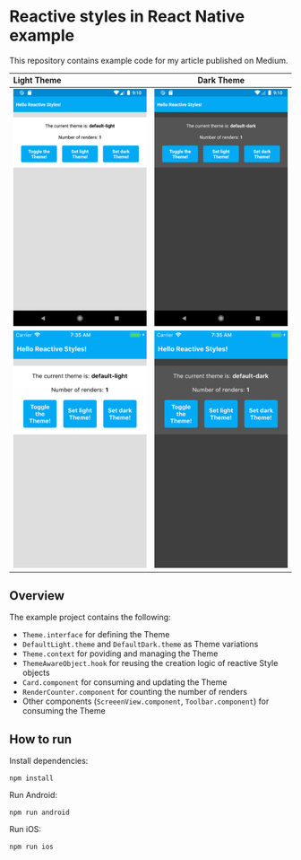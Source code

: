 # Reactive styles in React Native example

This repository contains example code for my article published on Medium.

| Light Theme | Dark Theme |
| :------------- | :----------: |
| ![AndroidLightTheme](./.wiki/android_light_theme.png) | ![AndroidDarkTheme](./.wiki/android_dark_theme.png) |
| ![iOSLightTheme](./.wiki/ios_light_theme.png) | ![iOSDarkTheme](./.wiki/ios_dark_theme.png) |

## Overview

The example project contains the following:
- `Theme.interface` for defining the Theme
- `DefaultLight.theme` and `DefaultDark.theme` as Theme variations
- `Theme.context` for poviding and managing the Theme
- `ThemeAwareObject.hook` for reusing the creation logic of reactive Style objects
- `Card.component` for consuming and updating the Theme
- `RenderCounter.component` for counting the number of renders
- Other components (`ScreeenView.component`, `Toolbar.component`) for consuming the Theme

## How to run

Install dependencies:
```
npm install
```

Run Android:
```
npm run android
```

Run iOS:
```
npm run ios
```